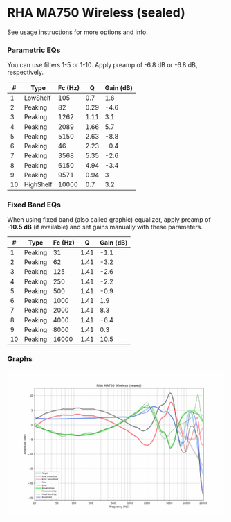 # RHA MA750 Wireless (sealed)
See [usage instructions](https://github.com/jaakkopasanen/AutoEq#usage) for more options and info.

### Parametric EQs
You can use filters 1-5 or 1-10. Apply preamp of -6.8 dB or -6.8 dB, respectively.

|   # | Type      |   Fc (Hz) |    Q |   Gain (dB) |
|-----|-----------|-----------|------|-------------|
|   1 | LowShelf  |       105 | 0.7  |         1.6 |
|   2 | Peaking   |        82 | 0.29 |        -4.6 |
|   3 | Peaking   |      1262 | 1.11 |         3.1 |
|   4 | Peaking   |      2089 | 1.66 |         5.7 |
|   5 | Peaking   |      5150 | 2.63 |        -8.8 |
|   6 | Peaking   |        46 | 2.23 |        -0.4 |
|   7 | Peaking   |      3568 | 5.35 |        -2.6 |
|   8 | Peaking   |      6150 | 4.94 |        -3.4 |
|   9 | Peaking   |      9571 | 0.94 |         3   |
|  10 | HighShelf |     10000 | 0.7  |         3.2 |

### Fixed Band EQs
When using fixed band (also called graphic) equalizer, apply preamp of **-10.5 dB** (if available) and set gains manually with these parameters.

|   # | Type    |   Fc (Hz) |    Q |   Gain (dB) |
|-----|---------|-----------|------|-------------|
|   1 | Peaking |        31 | 1.41 |        -1.1 |
|   2 | Peaking |        62 | 1.41 |        -3.2 |
|   3 | Peaking |       125 | 1.41 |        -2.6 |
|   4 | Peaking |       250 | 1.41 |        -2.2 |
|   5 | Peaking |       500 | 1.41 |        -0.9 |
|   6 | Peaking |      1000 | 1.41 |         1.9 |
|   7 | Peaking |      2000 | 1.41 |         8.3 |
|   8 | Peaking |      4000 | 1.41 |        -6.4 |
|   9 | Peaking |      8000 | 1.41 |         0.3 |
|  10 | Peaking |     16000 | 1.41 |        10.5 |

### Graphs
![](./RHA%20MA750%20Wireless%20(sealed).png)

